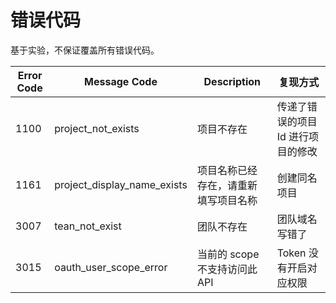 # 错误代码

基于实验，不保证覆盖所有错误代码。

|Error Code|Message Code|Description|复现方式|
|--|--|--|--|
|1100|project_not_exists|项目不存在|传递了错误的项目 Id 进行项目的修改|
|1161|project_display_name_exists|项目名称已经存在，请重新填写项目名称|创建同名项目|
|3007|tean_not_exist|团队不存在|团队域名写错了|
|3015|oauth_user_scope_error|当前的 scope 不支持访问此 API|Token 没有开启对应权限|
